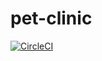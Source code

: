 # pet-clinic

[![CircleCI](https://circleci.com/gh/Artheli0n/pet-clinic.svg?style=svg&circle-token=1d9a5d86e4cd5e76fb480fbe4411fa2e0ce20cde)](https://circleci.com/gh/Artheli0n/pet-clinic)
